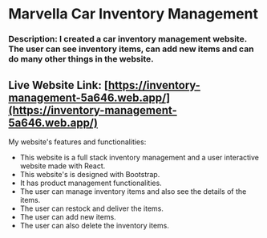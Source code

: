 # Marvella Car Inventory Management

### Description:  I created a car inventory management website. The user can see inventory items, can add new items and can do many other things in the website.

## Live Website Link: [https://inventory-management-5a646.web.app/](https://inventory-management-5a646.web.app/)

My website's features and functionalities:
* This website is a full stack inventory management and a user interactive website made with React.
* This website's is designed with Bootstrap.
* It has product management functionalities.
*  The user can manage inventory items and also see the details of the items.
* The user can restock and deliver the items.
* The user can add new items.
* The user can also delete the inventory items.